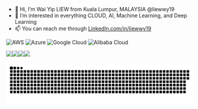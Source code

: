 - 👋 Hi, I’m Wai Yip LIEW from Kuala Lumpur, MALAYSIA @liewwy19
- 👀 I’m interested in everything CLOUD, AI, Machine Learning, and Deep Learning
- 📫 You can reach me through [LinkedIn.com/in/liewwy19](https://www.linkedin.com/in/liewwy19/)

![AWS](https://img.shields.io/badge/AWS-%23FF9900.svg?style=for-the-badge&logo=amazon-aws&logoColor=white)
![Azure](https://img.shields.io/badge/azure-%230072C6.svg?style=for-the-badge&logo=microsoftazure&logoColor=white)
![Google Cloud](https://img.shields.io/badge/GoogleCloud-%234285F4.svg?style=for-the-badge&logo=google-cloud&logoColor=white)
![Alibaba Cloud](https://img.shields.io/badge/AlibabaCloud-%23FF6701.svg?style=for-the-badge&logo=alibabacloud&logoColor=white)

<a href="https://www.credly.com/badges/f111b0d8-e493-4fa4-9198-faa9b20cf2f2" target="_blank" rel="noopener noreferrer"><img src="https://images.credly.com/size/120x120/images/00634f82-b07f-4bbd-a6bb-53de397fc3a6/image.png" height="120px" /></a><a href="https://www.credly.com/badges/0ea76f79-e1c7-4398-83cf-df26f68ce186" target="_blank"><img src="https://images.credly.com/size/120x120/images/be8fcaeb-c769-4858-b567-ffaaa73ce8cf/image.png" height="120px" /></a><a href="https://www.credential.net/90b949f2-a720-4b00-b6c1-da8ad912124f" target="_blank"><img src="https://images.credential.net/badge/tiny/qjeluf2q_1667535746188_badge.png" height="120px" /></a><a href="https://edu.alibabacloud.com/certification/aca_businessuser" target="_blank"><img src="https://img.alicdn.com/imgextra/i4/O1CN019FPxjG1RcxZLw9MU6_!!6000000002133-2-tps-668-668.png" height="120px" /></a>

<img src="contributions.svg">

<!---
liewwy19/liewwy19 is a ✨ special ✨ repository because its `README.md` (this file) appears on your GitHub profile.
You can click the Preview link to take a look at your changes.
--->
